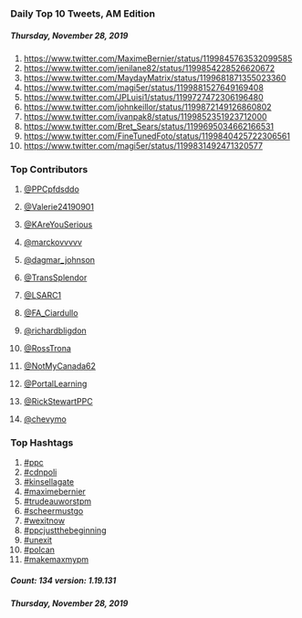 ### Daily Top 10 Tweets, AM Edition
##### Thursday, November 28, 2019
 1) https://www.twitter.com/MaximeBernier/status/1199845763532099585
 2) https://www.twitter.com/jenilane82/status/1199854228526620672
 3) https://www.twitter.com/MaydayMatrix/status/1199681871355023360
 4) https://www.twitter.com/magi5er/status/1199881527649169408
 5) https://www.twitter.com/JPLuisi1/status/1199727472306196480
 6) https://www.twitter.com/johnkeillor/status/1199872149126860802
 7) https://www.twitter.com/ivanpak8/status/1199852351923712000
 8) https://www.twitter.com/Bret_Sears/status/1199695034662166531
 9) https://www.twitter.com/FineTunedFoto/status/1199840425722306561
10) https://www.twitter.com/magi5er/status/1199831492471320577

### Top Contributors
  1) [@PPCpfdsddo](https://www.twitter.com/PPCpfdsddo)
  2) [@Valerie24190901](https://www.twitter.com/Valerie24190901)
  3) [@KAreYouSerious](https://www.twitter.com/KAreYouSerious)
  4) [@marckovvvvv](https://www.twitter.com/marckovvvvv)
  5) [@dagmar_johnson](https://www.twitter.com/dagmar_johnson)
  6) [@TransSplendor](https://www.twitter.com/TransSplendor)
  7) [@LSARC1](https://www.twitter.com/LSARC1)
  8) [@FA_Ciardullo](https://www.twitter.com/FA_Ciardullo)
  9) [@richardbligdon](https://www.twitter.com/richardbligdon)
 10) [@RossTrona](https://www.twitter.com/RossTrona)

 11) [@NotMyCanada62](https://www.twitter.com/NotMyCanada62)
 12) [@PortalLearning](https://www.twitter.com/PortalLearning)
 13) [@RickStewartPPC](https://www.twitter.com/RickStewartPPC)
 14) [@chevymo](https://www.twitter.com/chevymo)


### Top Hashtags

  1) [#ppc](https://www.twitter.com/hashtag/ppc)
  2) [#cdnpoli](https://www.twitter.com/hashtag/cdnpoli)
  3) [#kinsellagate](https://www.twitter.com/hashtag/kinsellagate)
  4) [#maximebernier](https://www.twitter.com/hashtag/maximebernier)
  5) [#trudeauworstpm](https://www.twitter.com/hashtag/trudeauworstpm)
  6) [#scheermustgo](https://www.twitter.com/hashtag/scheermustgo)
  7) [#wexitnow](https://www.twitter.com/hashtag/wexitnow)
  8) [#ppcjustthebeginning](https://www.twitter.com/hashtag/ppcjustthebeginning)
  9) [#unexit](https://www.twitter.com/hashtag/unexit)
 10) [#polcan](https://www.twitter.com/hashtag/polcan)
 11) [#makemaxmypm](https://www.twitter.com/hashtag/makemaxmypm)

##### Count: 134	version: 1.19.131
##### Thursday, November 28, 2019

